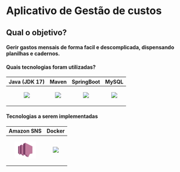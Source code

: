 # Aplicativo de Gestão de custos

## Qual o objetivo?
#### Gerir gastos mensais de forma facil e descomplicada, dispensando planilhas e cadernos.

#### Quais tecnologias foram utilizadas?

| Java (JDK 17) | Maven  | SpringBoot    |  MySQL  | 
|---|---|---|---|
| <p align="center">[<img src="https://img.icons8.com/color/48/000000/java-coffee-cup-logo--v1.png">](https://jdk.java.net/17/)|  <p align="center">[<img src="https://img.icons8.com/ios/50/e74c3c/maven-ios.png" width="48px">](https://maven.apache.org/download.cgi) |  <p align="center">[<img src="https://img.icons8.com/color/48/spring-logo.png">](https://spring.io/projects/spring-boot) |  <p align="center">[<img src="https://img.icons8.com/color/48/my-sql.png">](https://www.mysql.com/)  |

#### Tecnologias a serem implementadas

| Amazon SNS | Docker  |
|---|---|
| <p align="center">[<img src="https://raw.githubusercontent.com/davi-tr/appGestaoDeFinancas/main/assets/AWS%20SNS.png" width="58px">](https://jdk.java.net/17/)|  <p align="center">[<img src="https://cdn.jsdelivr.net/gh/devicons/devicon/icons/docker/docker-plain-wordmark.svg" width="48px">](https://maven.apache.org/download.cgi) | 
